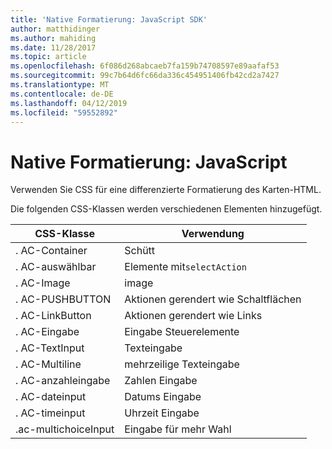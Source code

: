 ```yaml
---
title: 'Native Formatierung: JavaScript SDK'
author: matthidinger
ms.author: mahiding
ms.date: 11/28/2017
ms.topic: article
ms.openlocfilehash: 6f086d268abcaeb7fa159b74708597e89aafaf53
ms.sourcegitcommit: 99c7b64d6fc66da336c454951406fb42cd2a7427
ms.translationtype: MT
ms.contentlocale: de-DE
ms.lasthandoff: 04/12/2019
ms.locfileid: "59552892"
---
```

# <a name="native-styling---javascript"></a>Native Formatierung: JavaScript

Verwenden Sie CSS für eine differenzierte Formatierung des Karten-HTML.

Die folgenden CSS-Klassen werden verschiedenen Elementen hinzugefügt.

| CSS-Klasse | Verwendung |
|---|---|
| . AC-Container | Schütt |
| . AC-auswählbar  | Elemente mit`selectAction` |
| . AC-Image | image |
| . AC-PUSHBUTTON | Aktionen gerendert wie Schaltflächen |
| . AC-LinkButton  | Aktionen gerendert wie Links |
| . AC-Eingabe | Eingabe Steuerelemente|
| . AC-TextInput| Texteingabe |
| . AC-Multiline | mehrzeilige Texteingabe |
| . AC-anzahleingabe | Zahlen Eingabe|
| . AC-dateinput | Datums Eingabe|
| . AC-timeinput | Uhrzeit Eingabe |
| .ac-multichoiceInput | Eingabe für mehr Wahl|